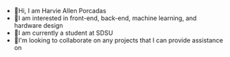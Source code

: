 * 👋Hi, I am Harvie Allen Porcadas
* 🔭I am interested in front-end, back-end, machine learning, and hardware design
* 🌱I am currently a student at SDSU
* 💙I'm looking to collaborate on any projects that I can provide assistance on



<!--
**Harviiep/Harviiep** is a ✨ _special_ ✨ repository because its `README.md` (this file) appears on your GitHub profile.

Here are some ideas to get you started:

- 🔭 I’m currently working on ...
- 🌱 I’m currently learning ...
- 👯 I’m looking to collaborate on ...
- 🤔 I’m looking for help with ...
- 💬 Ask me about ...
- 📫 How to reach me: ...
- 😄 Pronouns: ...
- ⚡ Fun fact: ...
-->
